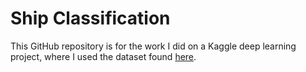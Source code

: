 # Ship Classification

This GitHub repository is for the work I did on a Kaggle deep learning project, where I used the dataset found [here](https://www.kaggle.com/datasets/arpitjain007/game-of-deep-learning-ship-datasets/).
